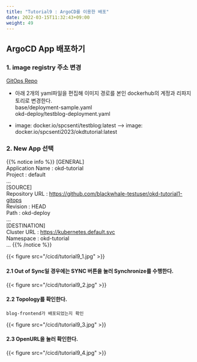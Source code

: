 ```yaml
---
title: "Tutorial9 : ArgoCD를 이용한 배포"
date: 2022-03-15T11:32:43+09:00
weight: 49
---
```


## ArgoCD App 배포하기

### 1. image registry 주소 변경
[GitOps Repo](https://github.com/blackwhale-testuser/okd-tutorial1-gitops)

- 아래 2개의 yaml파일을 편집해 이미지 경로를 본인 dockerhub의 계정과 리파지토리로 변경한다.  
base/deployment-sample.yaml  
okd-deploy/testblog-deployment.yaml  

- image: docker.io/spcsenti/testblog:latest --> image: docker.io/spcsenti2023/okdtutorial:latest  

### 2. New App 선택
{{% notice info %}}
[GENERAL]  
Application Name : okd-tutorial  
Project : default  
...  
[SOURCE]  
Repository URL : https://github.com/blackwhale-testuser/okd-tutorial1-gitops  
Revision : HEAD  
Path : okd-deploy  
...  
[DESTINATION]  
Cluster URL : https://kubernetes.default.svc  
Namespace : okd-tutorial  
...
{{% /notice %}}

{{< figure src="/cicd/tutorial9_1.jpg" >}}

#### 2.1 Out of Sync일 경우에는 SYNC 버튼을 눌러 Synchronize를 수행한다. 
{{< figure src="/cicd/tutorial9_2.jpg" >}}

#### 2.2 Topology를 확인한다. 
```
blog-frontend가 배포되었는지 확인
```
{{< figure src="/cicd/tutorial9_3.jpg" >}}

#### 2.3 OpenURL을 눌러 확인한다. 
{{< figure src="/cicd/tutorial9_4.jpg" >}}